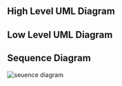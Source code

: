 ## High Level UML Diagram



## Low Level UML Diagram
## Sequence Diagram

![seuence diagram](https://user-images.githubusercontent.com/78858575/111769706-87082d80-88cf-11eb-9043-0ad0388c0d2c.png)


